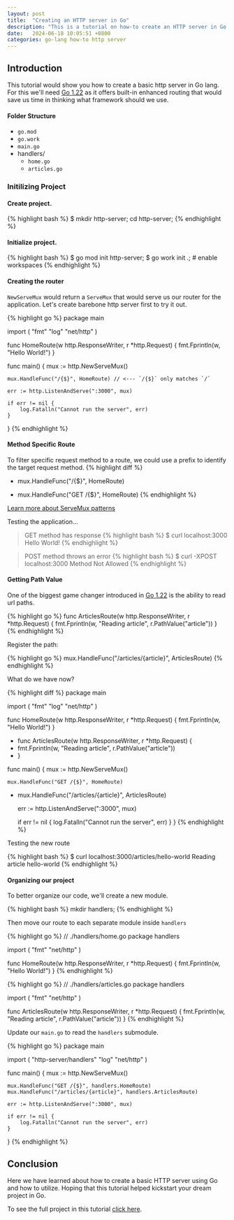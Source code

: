 ```yaml
---
layout: post
title:  "Creating an HTTP server in Go"
description: "This is a tutorial on how-to create an HTTP server in Go. Specifically, Go 1.22 as it introduced enhanced pattern routing."
date:   2024-06-18 10:05:51 +0800
categories: go-lang how-to http server
---
```


## Introduction

This tutorial would show you how to create a basic http server in Go lang.
For this we'll need [Go 1.22](https://tip.golang.org/doc/go1.22) as it offers built-in enhanced routing that would save us time in thinking what framework should we use.

#### Folder Structure

- `go.mod`
- `go.work`
- `main.go`
- handlers/
  - `home.go`
  - `articles.go`

### Initilizing Project

#### Create project.

{% highlight bash %}
$ mkdir http-server; cd http-server;
{% endhighlight %}

#### Initialize project.

{% highlight bash %}
$ go mod init http-server;
$ go work init .; # enable workspaces
{% endhighlight %}


#### Creating the router

`NewServeMux` would return a `ServeMux` that would serve us our router for the application.
Let's create barebone http server first to try it out.

{% highlight go %}
package main

import (
	"fmt"
	"log"
	"net/http"
)

func HomeRoute(w http.ResponseWriter, r *http.Request) {
	fmt.Fprintln(w, "Hello World!")
}

func main() {
	mux := http.NewServeMux()

	mux.HandleFunc("/{$}", HomeRoute) // <--- `/{$}` only matches `/`

	err := http.ListenAndServe(":3000", mux)

	if err != nil {
		log.Fatalln("Cannot run the server", err)
	}
}
{% endhighlight %}

#### Method Specific Route

To filter specific request method to a route, we could use a prefix to identify the target request method.
{% highlight diff %}
- mux.HandleFunc("/{$}", HomeRoute)
+ mux.HandleFunc("GET /{$}", HomeRoute)
{% endhighlight %}

[Learn more about ServeMux patterns](https://pkg.go.dev/net/http#hdr-Patterns)

Testing the application...

> GET method has response
{% highlight bash %}
$ curl localhost:3000
Hello World!
{% endhighlight %}


> POST method throws an error
{% highlight bash %}
$ curl -XPOST localhost:3000
Method Not Allowed
{% endhighlight %}

#### Getting Path Value

One of the biggest game changer introduced in [Go 1.22](https://tip.golang.org/doc/go1.22) is the ability to read url paths.

{% highlight go %}
func ArticlesRoute(w http.ResponseWriter, r *http.Request) {
	fmt.Fprintln(w, "Reading article", r.PathValue("article"))
}
{% endhighlight %}

Register the path:

{% highlight go %}
mux.HandleFunc("/articles/{article}", ArticlesRoute)
{% endhighlight %}

What do we have now?

{% highlight diff %}
package main

import (
	"fmt"
	"log"
	"net/http"
)

func HomeRoute(w http.ResponseWriter, r *http.Request) {
	fmt.Fprintln(w, "Hello World!")
}

+ func ArticlesRoute(w http.ResponseWriter, r *http.Request) {
+	fmt.Fprintln(w, "Reading article", r.PathValue("article"))
+ }

func main() {
	mux := http.NewServeMux()

	mux.HandleFunc("GET /{$}", HomeRoute)
+	mux.HandleFunc("/articles/{article}", ArticlesRoute)

	err := http.ListenAndServe(":3000", mux)

	if err != nil {
		log.Fatalln("Cannot run the server", err)
	}
}
{% endhighlight %}

Testing the new route

{% highlight bash %}
$ curl localhost:3000/articles/hello-world
Reading article hello-world
{% endhighlight %}

#### Organizing our project

To better organize our code, we'll create a new module.

{% highlight bash %}
mkdir handlers;
{% endhighlight %}

Then move our route to each separate module inside `handlers`

{% highlight go %}
// ./handlers/home.go
package handlers

import (
	"fmt"
	"net/http"
)

func HomeRoute(w http.ResponseWriter, r *http.Request) {
	fmt.Fprintln(w, "Hello World!")
}
{% endhighlight %}

{% highlight go %}
// ./handlers/articles.go
package handlers

import (
	"fmt"
	"net/http"
)

func ArticlesRoute(w http.ResponseWriter, r *http.Request) {
	fmt.Fprintln(w, "Reading article", r.PathValue("article"))
}
{% endhighlight %}


Update our `main.go` to read the `handlers` submodule.

{% highlight go %}
package main

import (
	"http-server/handlers"
	"log"
	"net/http"
)

func main() {
	mux := http.NewServeMux()

	mux.HandleFunc("GET /{$}", handlers.HomeRoute)
	mux.HandleFunc("/articles/{article}", handlers.ArticlesRoute)

	err := http.ListenAndServe(":3000", mux)

	if err != nil {
		log.Fatalln("Cannot run the server", err)
	}
}
{% endhighlight %}

## Conclusion

Here we have learned about how to create a basic HTTP server using Go and how to utilize.
Hoping that this tutorial helped kickstart your dream project in Go.

To see the full project in this tutorial [click here](https://github.com/jabernardo/tuts/tree/main/http-server).
